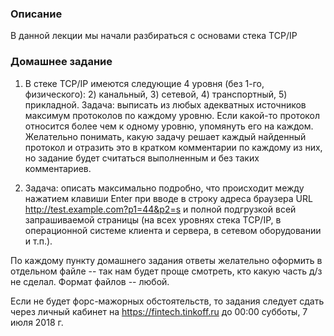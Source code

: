 ### Описание

В данной лекции мы начали разбираться с основами стека TCP/IP

### Домашнее задание

1. В стеке TCP/IP имеются следующие 4 уровня (без 1-го, физического): 2) канальный, 3) сетевой, 4) транспортный, 5) прикладной. Задача: выписать из любых адекватных источников максимум протоколов по каждому уровню. Если какой-то протокол относится более чем к одному уровню, упомянуть его на каждом. Желательно понимать, какую задачу решает каждый найденный протокол и отразить это в кратком комментарии по каждому из них, но задание будет считаться выполненным и без таких комментариев.

2. Задача: описать максимально подробно, что происходит между нажатием клавиши Enter при вводе в строку адреса браузера URL http://test.example.com?p1=44&p2=s и полной подгрузкой всей запрашиваемой страницы (на всех уровнях стека TCP/IP, в операционной системе клиента и сервера, в сетевом оборудовании и т.п.).

По каждому пункту домашнего задания ответы желательно оформить в отдельном файле -- так нам будет проще смотреть, кто какую часть д/з не сделал. Формат файлов -- любой.

Если не будет форс-мажорных обстоятельств, то задания следует сдать через личный кабинет на https://fintech.tinkoff.ru до 00:00 субботы, 7 июля 2018 г.